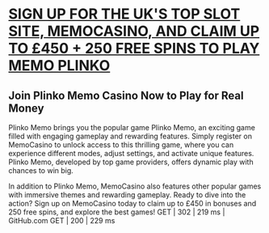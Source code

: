 # [SIGN UP FOR THE UK'S TOP SLOT SITE, MEMOCASINO, AND CLAIM UP TO £450 + 250 FREE SPINS TO PLAY MEMO PLINKO](https://ventut.com/888RfkMg)

## Join Plinko Memo Casino Now to Play for Real Money

Plinko Memo brings you the popular game Plinko Memo, an exciting game filled with engaging gameplay and rewarding features. Simply register on MemoCasino to unlock access to this thrilling game, where you can experience different modes, adjust settings, and activate unique features. Plinko Memo, developed by top game providers, offers dynamic play with chances to win big.

In addition to Plinko Memo, MemoCasino also features other popular games with immersive themes and rewarding gameplay. Ready to dive into the action? Sign up on MemoCasino today to claim up to £450 in bonuses and 250 free spins, and explore the best games!
GET | 302 | 219 ms | GitHub.com
GET | 200 | 229 ms
